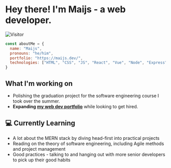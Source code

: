 # Hey there! I'm Maijs - a web developer.

![Visitor](https://visitor-badge.laobi.icu/badge?page_id=mai-soup.mai-soup)

```javascript
const aboutMe = {
  name: "Maijs",
  pronouns: "he/him",
  portfolio: "https://maijs.dev/",
  technologies: ["HTML", "CSS", "JS", "React", "Vue", "Node", "Express", "MongoDB", "Bootstrap", "Tailwind", ...others]
}
```

## What I'm working on

* Polishing the graduation project for the software engineering course I took over the summer.
* **Expanding [my web dev portfolio](https://maijs.dev/)** while looking to get hired.

## 💻 Currently Learning

* A lot about the MERN stack by diving head-first into practical projects
* Reading on the theory of software engineering, including Agile methods and project management
* Good practices - talking to and hanging out with more senior developers to pick up their good habits
